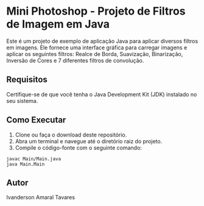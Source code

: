 # Mini Photoshop - Projeto de Filtros de Imagem em Java

Este é um projeto de exemplo de aplicação Java para aplicar diversos filtros em imagens. Ele fornece uma interface gráfica para carregar imagens e aplicar os seguintes filtros: Realce de Borda, Suavização, Binarização, Inversão de Cores e 7 diferentes filtros de convolução.

## Requisitos

Certifique-se de que você tenha o Java Development Kit (JDK) instalado no seu sistema.

## Como Executar

1. Clone ou faça o download deste repositório.
2. Abra um terminal e navegue até o diretório raiz do projeto.
3. Compile o código-fonte com o seguinte comando:

```shell
javac Main/Main.java
java Main.Main
```
## Autor
Ivanderson Amaral Tavares
